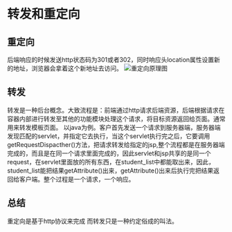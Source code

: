 转发和重定向
==
## 重定向
后端响应的时候发送http状态码为301或者302，同时响应头location属性设置新的地址，浏览器会拿着这个新地址去访问。
![重定向原理图]($res/e6602795c63413a3cd1d88804e699b40.png)


## 转发
转发是一种后台概念。大致流程是：前端通过http请求后端资源，后端根据请求在容器内部进行转发至其他的功能模块处理这个请求，将目标资源返回给页面。通常用来转发模板页面。
以java为例。客户首先发送一个请求到服务器端，服务器端发现匹配的servlet，并指定它去执行，当这个servlet执行完之后，它要调用getRequestDispacther()方法，把请求转发给指定的jsp,整个流程都是在服务器端完成的，而且是在同一个请求里面完成的，因此servlet和jsp共享的是同一个request，在servlet里面放的所有东西，在student_list中都能取出来，因此，student_list能把结果getAttribute()出来，getAttribute()出来后执行完把结果返回给客户端。整个过程是一个请求，一个响应。

## 总结
重定向是基于http协议来完成 而转发只是一种约定俗成的叫法。

